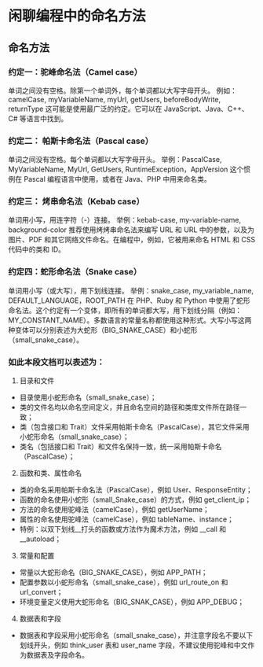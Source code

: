 # 闲聊编程中的命名方法

## 命名方法

### 约定一：驼峰命名法（Camel case）
单词之间没有空格。除第一个单词外，每个单词都以大写字母开头。
例如：camelCase, myVariableName, myUrl, getUsers, beforeBodyWrite, returnType
这可能是使用最广泛的约定。它可以在 JavaScript、Java、C++、C# 等语言中找到。

### 约定二： 帕斯卡命名法（Pascal case）
单词之间没有空格。每个单词都以大写字母开头。
举例：PascalCase, MyVariableName, MyUrl, GetUsers, RuntimeException，AppVersion
这个惯例在 Pascal 编程语言中使用，或者在 Java、PHP 中用来命名类。

### 约定三： 烤串命名法（Kebab case）
单词用小写，用连字符（-）连接。
举例：kebab-case, my-variable-name, background-color
推荐使用烤烤串命名法来编写 URL 和 URL 中的参数，以及为图片、PDF 和其它网络文件命名。在编程中，例如，它被用来命名 HTML 和 CSS 代码中的类和 ID。

### 约定四：蛇形命名法（Snake case）
单词用小写（或大写），用下划线连接。
举例：snake_case, my_variable_name, DEFAULT_LANGUAGE，ROOT_PATH
在 PHP、Ruby 和 Python 中使用了蛇形命名法。这个约定有一个变体，即所有的单词都大写，用下划线分隔（例如：MY_CONSTANT_NAME）。多数语言的常量名称都使用这种形式。大写小写这两种变体可以分别表述为大蛇形（BIG_SNAKE_CASE）和小蛇形（small_snake_case）。

### 如此本段文档可以表述为：

1. 目录和文件
  - 目录使用小蛇形命名（small_snake_case）；
  - 类的文件名均以命名空间定义，并且命名空间的路径和类库文件所在路径一致；
  - 类（包含接口和 Trait）文件采用帕斯卡命名（PascalCase），其它文件采用小蛇形命名（small_snake_case）；
  - 类名（包括接口和 Trait）和文件名保持一致，统一采用帕斯卡命名（PascalCase）；
2. 函数和类、属性命名
  - 类的命名采用帕斯卡命名法（PascalCase），例如 User、ResponseEntity；
  - 函数的命名使用小蛇形（small_Snake_case）的方式，例如 get_client_ip；
  - 方法的命名使用驼峰法（camelCase），例如 getUserName；
  - 属性的命名使用驼峰法（camelCase），例如 tableName、instance；
  - 特例：以双下划线__打头的函数或方法作为魔术方法，例如 __call 和 __autoload；
3. 常量和配置
  - 常量以大蛇形命名（BIG_SNAKE_CASE），例如 APP_PATH；
  - 配置参数以小蛇形命名（small_snake_case），例如 url_route_on 和 url_convert；
  - 环境变量定义使用大蛇形命名（BIG_SNAK_CASE），例如 APP_DEBUG；
4. 数据表和字段
  - 数据表和字段采用小蛇形命名（small_snake_case），并注意字段名不要以下划线开头，例如 think_user 表和 user_name 字段，不建议使用驼峰和中文作为数据表及字段命名。

